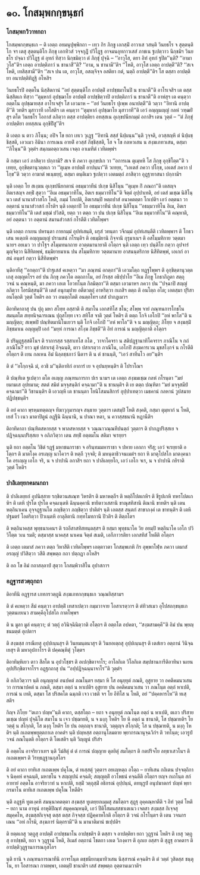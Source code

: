 <h1>๑๐. โกสมฺพกกฺขนฺธกํ</h1>
<h3>โกสมฺพกวิวาทกถา</h3>
<p> โกสมฺพกกฺขนฺธเก   – ติ เอตฺถ อยมนุปุพฺพิกถา – เทฺว กิร ภิกฺขู เอกสฺมิํ อาวาเส วสนฺติ วินยธโร จ สุตฺตนฺติโก จฯ เตสุ สุตฺตนฺติโก ภิกฺขุ เอกทิวสํ วจฺจกุฎิํ ปวิโฎฺฐ อาจมนอุทกาวเสสํ ภาชเน ฐเปตฺวาว นิกฺขมิฯ วินยธโร ปจฺฉา ปวิโฎฺฐ ตํ อุทกํ ทิสฺวา นิกฺขมิตฺวา ตํ ภิกฺขุํ ปุจฺฉิ – ‘‘อาวุโส, ตยา อิทํ อุทกํ ฐปิต’’นฺติ? ‘‘อามาวุโส’’ติฯ  เอตฺถ อาปตฺติภาวํ น ชานาสี’’ติ? ‘‘อาม, น ชานามี’’ติฯ ‘‘โหติ, อาวุโส เอตฺถ อาปตฺตี’’ติ? ‘‘สเจ โหติ, เทสิสฺสามี’’ติฯ ‘‘สเจ ปน เต, อาวุโส, อสญฺจิจฺจ อสติยา กตํ, นตฺถิ  อาปตฺตี’’ติฯ โส ตสฺสา อาปตฺติยา อนาปตฺติทิฎฺฐิ อโหสิฯ</p>


<p>วินยธโรปิ อตฺตโน นิสฺสิตกานํ ‘‘อยํ สุตฺตนฺติโก อาปตฺติํ อาปชฺชมาโนปิ น ชานาตี’’ติ อาโรเจสิฯ เต ตสฺส นิสฺสิตเก ทิสฺวา ‘‘ตุมฺหากํ อุปชฺฌาโย อาปตฺติํ อาปชฺชิตฺวาปิ อาปตฺติภาวํ น ชานาตี’’ติ อาหํสุฯ เต คนฺตฺวา อตฺตโน อุปชฺฌายสฺส อาโรเจสุํฯ โส เอวมาห – ‘‘อยํ วินยธโร ปุเพฺพ อนาปตฺตี’’ติ วตฺวา ‘‘อิทานิ อาปตฺตี’’ติ วทติฯ มุสาวาที เอโสติฯ เต คนฺตฺวา ‘‘ตุมฺหากํ อุปชฺฌาโย มุสาวาที’’ติ เอวํ อญฺญมญฺญํ กลหํ วฑฺฒยิํสุฯ ตโต วินยธโร โอกาสํ ลภิตฺวา ตสฺส อาปตฺติยา อทสฺสเน อุเกฺขปนียกมฺมํ อกาสิฯ เตน วุตฺตํ – ‘‘ตํ ภิกฺขุํ อาปตฺติยา อทสฺสเน อุกฺขิปิํสู’’ติฯ</p>


<p> ติ เอตฺถ น ตาว ภิโนฺน; อปิจ โข ยถา เทเว วุเฎฺฐ ‘‘อิทานิ สสฺสํ นิปฺผนฺน’’นฺติ วุจฺจติ, อวสฺสญฺหิ ตํ นิปฺผชฺชิสฺสติ, เอวเมว อิมินา การเณน อายติํ อวสฺสํ ภิชฺชิสฺสติ, โส จ โข กลหวเสน น สงฺฆเภทวเสน, ตสฺมา ‘‘ภิโนฺน’’ติ วุตฺตํฯ สมฺภมอตฺถวเสน เจตฺถ อาเมฑิตํ เวทิตพฺพํฯ</p>


<p>    ติ กสฺมา เอวํ ภาสิตฺวา ปกฺกามิ? สเจ หิ ภควา อุเกฺขปเก วา ‘‘อการเณ ตุเมฺหหิ โส ภิกฺขุ อุกฺขิโตฺต’’ติ วเทยฺย, อุกฺขิตฺตานุวตฺตเก วา ‘‘ตุเมฺห อาปตฺติํ อาปนฺนา’’ติ วเทยฺย, ‘‘เอเตสํ ภควา ปโกฺข, เอเตสํ ภควา ปโกฺข’’ติ วตฺวา อาฆาตํ พเนฺธยฺยุํ, ตสฺมา ตนฺติเมว ฐเปตฺวา เอตมตฺถํ ภาสิตฺวา อุฎฺฐายาสนา ปกฺกามิฯ</p>


<p> นฺติ เอตฺถ โย สเงฺฆน อุเกฺขปนียกตานํ อธมฺมวาทีนํ ปเกฺข นิสิโนฺน ‘‘ตุเมฺห กิํ ภณถา’’ติ เตสญฺจ อิตเรสญฺจ ลทฺธิํ สุตฺวา ‘‘อิเม อธมฺมวาทิโน, อิตเร ธมฺมวาทิโน’’ติ จิตฺตํ อุปฺปาเทติ, อยํ เตสํ มเชฺฌ นิสิโนฺนว เตสํ นานาสํวาสโก โหติ, กมฺมํ โกเปติ, อิตเรสมฺปิ หตฺถปาสํ อนาคตตฺตา โกเปติฯ เอวํ อตฺตนา วา อตฺตานํ นานาสํวาสกํ กโรติฯ นฺติ เอตฺถาปิ โย อธมฺมวาทีนํ ปเกฺข นิสิโนฺน ‘‘อธมฺมวาทิโน อิเม, อิตเร ธมฺมวาทิโน’’ติ เตสํ มชฺฌํ ปวิสติ, ยตฺถ วา ตตฺถ  วา ปน ปเกฺข นิสิโนฺน ‘‘อิเม ธมฺมวาทิโน’’ติ คณฺหาติ, อยํ อตฺตนา วา อตฺตานํ สมานสํวาสกํ กโรตีติ เวทิตโพฺพฯ</p>


<p> นฺติ เอตฺถ กาเยน ปหรนฺตา กายกมฺมํ อุปทํเสนฺติ, ผรุสํ วทนฺตา วจีกมฺมํ อุปทํเสนฺตีติ เวทิตพฺพาฯ ติ โกธวเสน หเตฺถหิ อญฺญมญฺญํ ปรามสนํ กโรนฺติฯ ติ อธมฺมิยานิ กิจฺจานิ กุรุมาเนฯ ติ อสโมฺมทิกาย วตฺตมานายฯ อยเมว วา ปาโฐฯ สโมฺมทนกถาย อวตฺตมานายาติ อโตฺถฯ นฺติ เอตฺถ เทฺว ปนฺติโย กตฺวา อุปจารํ มุญฺจิตฺวา นิสีทิตพฺพํ, ธมฺมิยายมาเน ปน สโมฺมทิกาย วตฺตมานาย อาสนนฺตริกาย นิสีทิตพฺพํ, เอเกกํ อาสนํ อนฺตรํ กตฺวา นิสีทิตพฺพํฯ</p>


<p> นฺติอาทีสุ ‘‘อกตฺถา’’ติ ปาฐเสสํ คเหตฺวา ‘‘มา ภณฺฑนํ อกตฺถา’’ติ เอวมโตฺถ ทฎฺฐโพฺพฯ ติ อุกฺขิตฺตานุวตฺตเกสุ อญฺญตโรฯ อยํ ปน ภิกฺขุ ภควโต อตฺถกาโม, อยํ กิรสฺส อธิปฺปาโย  ‘‘อิเม ภิกฺขู โกธาภิภูตา สตฺถุ วจนํ น คณฺหนฺติ, มา ภควา เอเต โอวทโนฺต กิลมิตฺถา’’ติ ตสฺมา เอวมาหฯ ภควา ปน ‘‘ปจฺฉาปิ สญฺญํ ลภิตฺวา โอรมิสฺสนฺตี’’ติ เตสํ อนุกมฺปาย อตีตวตฺถุํ อาหริตฺวา กเถสิฯ ตตฺถ ติ อนโตฺถ อโต; เอตสฺมา  ปุริสา อนโตฺถติ วุตฺตํ โหติฯ อถ วา อนตฺถโตติ อนตฺถโทฯ เสสํ ปากฎเมวฯ</p>


<p> ติอาทิคาถาสุ  ปน ปุถุ มหา สโทฺท อสฺสาติ ติ สมาโน เอกสทิโส ชโน; สโพฺพ จายํ ภณฺฑนการโกชโน สมนฺตโต สทฺทนิจฺฉารเณน ปุถุสโทฺท เจว สทิโส จาติ วุตฺตํ โหติฯ ติ ตตฺถ โกจิ เอโกปิ ‘‘อหํ พาโล’’ติ น มญฺญิตฺถ; สเพฺพปิ ปณฺฑิตมานิโนเยวฯ นฺติ โกจิ เอโกปิ ‘‘อหํ พาโล’’ติ จ น มญฺญิตฺถ; ภิโยฺย จ สงฺฆสฺมิํ ภิชฺชมาเน อญฺญมฺปิ เอกํ ‘‘มยฺหํ การณา สโงฺฆ ภิชฺชตี’’ติ อิทํ การณํ น มญฺญิตฺถาติ อโตฺถฯ</p>


<p>ติ ปริมุฎฺฐสฺสติโนฯ ติ ราการสฺส รสฺสาเทโส กโต , วาจาโคจรา น สติปฎฺฐานาทิโคจราฯ ภาณิโน จ กถํ ภาณิโน?  ยาว มุขํ ปสาเรตุํ อิจฺฉนฺติ, ตาว ปสาเรตฺวา ภาณิโน, เอโกปิ สงฺฆคารเวน มุขสโงฺกจํ น กโรตีติ อโตฺถฯ ติ เยน กลเหน อิมํ นิลฺลชฺชภาวํ นีตาฯ ติ น ตํ ชานนฺติ, ‘‘เอวํ สาทีนโว อย’’นฺติฯ</p>


<p>ติ ตํ ‘‘อโกฺกจฺฉิ มํ, อวธิ ม’’นฺติอาทิกํ อาการํ เย จ อุปนยฺหนฺติฯ ติ โปราโณฯ</p>


<p>ติ ปณฺฑิเต ฐเปตฺวา ตโต อเญฺญ ภณฺฑนการกา ปเร นามฯ เต เอตฺถ สงฺฆมเชฺฌ กลหํ กโรนฺตา ‘‘มยํ ยมามเส อุปยมาม; สตตํ สมิตํ มจฺจุสนฺติกํ คจฺฉามา’’ติ น ชานนฺติฯ ติ เย ตตฺถ ปณฺฑิตา ‘‘มยํ มจฺจุสมีปํ คจฺฉามา’’ติ วิชานนฺติฯ   ติ เอวญฺหิ เต ชานนฺตา โยนิโสมนสิการํ อุปฺปาเทตฺวา เมธคานํ กลหานํ วูปสมาย ปฎิปชฺชนฺติฯ</p>


<p>ติ อยํ คาถา พฺรหฺมทตฺตญฺจ ทีฆาวุกุมารญฺจ สนฺธาย วุตฺตาฯ เตสมฺปิ โหติ สงฺคติ, กสฺมา ตุมฺหากํ น โหติ, เยสํ โว เนว มาตาปิตูนํ อฎฺฐีนิ ฉินฺนานิ, น ปาณา หตา, น ควาสฺสธนานิ หฎานีติฯ</p>


<p>ติอาทิคาถา ปณฺฑิตสหายสฺส จ พาลสหายสฺส จ วณฺณาวณฺณทีปนตฺถํ วุตฺตาฯ ติ ปากฎปริสฺสเย จ ปฎิจฺฉนฺนปริสฺสเย จ อภิภวิตฺวา เตน สทฺธิํ อตฺตมโน สติมา จเรยฺยฯ</p>


<p>  นฺติ ยถา อตฺตโน วิชิตํ รฎฺฐํ มหาชนกราชา จ อรินฺทมมหาราชา จ ปหาย เอกกา จริํสุ; เอวํ จเรยฺยาติ อโตฺถฯ ติ มาตโงฺค อรเญฺญ นาโควฯ ติ หตฺถี วุจฺจติ; ติ มหนฺตาธิวจนเมตํฯ ยถา หิ มาตุโปสโก มาตงฺคนาโค อรเญฺญ เอโก จริ, น จ ปาปานิ  อกาสิฯ ยถา จ ปาลิเลยฺยโก, เอวํ เอโก จเร, น จ ปาปานิ กยิราติ วุตฺตํ โหติฯ</p>


<h3>ปาลิเลยฺยกคมนกถา</h3>
<p> ติ ปาลิเลยฺยกํ อุปนิสฺสาย รกฺขิตวนสเณฺฑ วิหรติฯ ติ มหาหตฺถีฯ ติ หตฺถิโปตเกหิฯ ติ ขีรูปเกหิ ทหรโปตเกหิฯ ติ เตหิ ปุรโต ปุรโต คจฺฉเนฺตหิ ฉินฺนคฺคานิ ขายิตาวเสสานิ ขาณุสทิสานิ ติณานิ ขาทติฯ นฺติ เตน หตฺถินาเคน อุจฺจฎฺฐานโต ภญฺชิตฺวา ภญฺชิตฺวา ปาติตํฯ นฺติ เอตสฺส สนฺตกํ สาขาภงฺคํ เต ขาทนฺติฯ ติ เตหิ ปฐมตรํ โอตริตฺวา ปิวเนฺตหิ อาลุลิตานิ กทฺทโมทกานิ ปิวติฯ ติ ติตฺถโตฯ</p>


<p>ติ หตฺถินาคสฺส พุทฺธนาเคนฯ ติ รถอีสาสทิสทนฺตสฺสฯ ติ ยสฺมา พุทฺธนาโค วิย อยมฺปิ หตฺถินาโค เอโก ปวิวิโตฺต วเน รมติ; ตสฺมาสฺส นาคสฺส  นาเคน จิตฺตํ สเมติ, เอกีภาวรติยา เอกสทิสํ โหตีติ อโตฺถฯ</p>


<p>ติ เอตฺถ เตมาสํ ภควา ตตฺถ วิหาสีติ เวทิตโพฺพฯ เอตฺตาวตา โกสมฺพเกหิ กิร อุพฺพาโฬฺห ภควา เตมาสํ อรญฺญํ ปวิสิตฺวา วสีติ สพฺพตฺถ กถา ปตฺถฎา อโหสิฯ</p>


<p>ติ อถ โข อิมํ กถาสลฺลาปํ สุตฺวา โกสมฺพิวาสิโน อุปาสกาฯ</p>


<h3>อฎฺฐารสวตฺถุกถา</h3>
<p> ติอาทีนิ อฎฺฐารส เภทกรวตฺถูนิ สงฺฆเภทกกฺขนฺธเก วณฺณยิสฺสามฯ</p>


<p>   ติ ตํ คเหตฺวา สีมํ คนฺตฺวา อาปตฺติํ เทสาเปตฺวา กมฺมวาจาย โอสาเรตฺวาฯ ติ ตํทิวสเมว อุโปสถกฺขนฺธเก วุตฺตนเยเนว สามคฺคีอุโปสโถ กาตโพฺพฯ</p>


<p> ติ น มูลา มูลํ คนฺตฺวา; ตํ วตฺถุํ อวินิจฺฉินิตฺวาติ อโตฺถฯ ติ อตฺถโต อปคตา, ‘‘สงฺฆสามคฺคี’’ติ อิมํ ปน พฺยญฺชนมตฺตํ อุเปตาฯ</p>


<p> ติ สงฺฆสฺส กรณีเยสุ อุปฺปเนฺนสุฯ ติ  วินยมนฺตนาสุฯ ติ วินยอเตฺถสุ อุปฺปเนฺนสุฯ ติ เตสํเยว อตฺถานํ วินิจฺฉเยสุฯ ติ มหาอุปกาโรฯ ติ ปคฺคณฺหิตุํ วุโตฺตฯ</p>


<p>ติอาทิมฺหิเยว ตาว สีลโต น อุปวโชฺชฯ ติ อเปกฺขิตาจาโร; อาโลกิเต วิโลกิเต สมฺปชานการีติอาทินา นเยน อุปปริกฺขิตาจาโรฯ อฎฺฐกถาสุ ปน ‘‘อปฺปฎิจฺฉนฺนาจาโร’’ติ วุตฺตํฯ</p>


<p>ติ  อภิภวิตฺวาฯ นฺติ อนุญฺญาตํ อนปคตํ ภณโนฺตฯ ยสฺมา หิ โส อนุยฺยุตํ ภณติ, อุสูยาย วา อคติคมนวเสน วา การณาปคตํ น ภณติ, ตสฺมา อตฺถํ น หาเปติฯ อุสูยาย ปน อคติคมนวเสน วา ภณโนฺต อตฺถํ หาเปติ, การณํ น เทติ, ตสฺมา โส ปริสคโต ฉมฺภติ เจว เวธติ จฯ โย อีทิโส น โหติ, อยํ ‘‘ปคฺคหารโห’’ติ ทเสฺสติฯ</p>


<p>กิญฺจ ภิโยฺย ‘‘ตเถว ปญฺห’’นฺติ คาถา, ตสฺสโตฺถ – ยถา จ อนุยฺยุตํ ภณโนฺต อตฺถํ น หาเปติ, ตเถว ปริสาย มเชฺฌ ปญฺหํ ปุจฺฉิโต สมาโน น เจว ปชฺฌายติ, น จ มงฺกุ โหติฯ โย หิ อตฺถํ น ชานาติ, โส ปชฺฌายติฯ โย วตฺตุํ น สโกฺกติ, โส มงฺกุ โหติฯ โย ปน อตฺถญฺจ ชานาติ, วตฺตุญฺจ สโกฺกติ; โส น ปชฺฌายติ, น มงฺกุ โหติฯ นฺติ กเถตพฺพยุตฺตกาเล อาคตํฯ นฺติ ปญฺหสฺส อตฺถานุโลมตาย พฺยากรณานุจฺฉวิกํฯ ติ วทโนฺต; เอวรูปํ วจนํ ภณโนฺตติ อโตฺถฯ ติ โตเสติฯ นฺติ วิญฺญูนํ ปริสํฯ</p>


<p>  ติ อตฺตโน อาจริยวาเทฯ นฺติ วีมํสิตุํ ตํ ตํ การณํ ปญฺญาย ตุลยิตุํ สมโตฺถฯ ติ กตปริจโย ลทฺธาเสวโนฯ ติ กเถตเพฺพฯ ติ วิรทฺธฎฺฐานกุสโลฯ</p>


<p>ติ อยํ คาถา ยาทิเส กเถตเพฺพ ปคุโณ, ตํ ทเสฺสตุํ วุตฺตาฯ อยเญฺหตฺถ อโตฺถ – ยาทิเสน กถิเตน ปจฺจตฺถิกา จ นิคฺคหํ คจฺฉนฺติ, มหาชโน จ สญฺญปนํ คจฺฉติ; สญฺญตฺติํ อวโพธนํ คจฺฉตีติ  อโตฺถฯ ยญฺจ กเถโนฺต สกํ อาทายํ อตฺตโน อาจริยวาทํ น หาเปติ, ยสฺมิํ วตฺถุสฺมิํ อธิกรณํ อุปฺปนฺนํ, ตทนุรูปํ อนุปฆาตกรํ ปญฺหํ พฺยากรมาโน ตาทิเส กเถตเพฺพ ปคุโณ โหตีติฯ</p>


<p>นฺติ อฎฺฐหิ ทูตเงฺคหิ สมนฺนาคตตฺตา สงฺฆสฺส ทูเตยฺยกเมฺมสุ สมโตฺถฯ สุฎฺฐุ อุคฺคณฺหาตีติ ฯ อิทํ วุตฺตํ โหติ  – ยถา นาม อาหุนํ อาหุติปิณฺฑํ สมุคฺคณฺหนฺติ, เอวํ ปีติโสมนสฺสชาเตเนว เจตสา สงฺฆสฺส กิเจฺจสุ สมุคฺคโห, สงฺฆสฺสกิเจฺจสุ ตสฺส ตสฺส กิจฺจสฺส ปฎิคฺคาหโกติ อโตฺถฯ ติ วจนํ กโรโนฺตฯ ติ เตน วจนกรเณน ‘‘อหํ กโรมิ, สงฺฆภารํ นิตฺถรามี’’ติ น มานาติมานํ ชเปฺปติฯ</p>


<p>ติ ยตฺตเกสุ วตฺถูสุ อาปตฺติํ อาปชฺชมาโน อาปชฺชติฯ ติ ตสฺสา จ อาปตฺติยา ยถา วุฎฺฐานํ โหติฯ ติ เยสุ วตฺถูสุ อาปชฺชติ, ยถา จ วุฎฺฐานํ โหติ, อิเมสํ อตฺถานํ โชตกา เอเต วิภงฺคาฯ ติ อุภเย อสฺสฯ ติ สุฎฺฐุ อาคตาฯ ติ อาปตฺติวุฎฺฐานการณกุสโลฯ</p>


<p>นฺติ ยานิ จ ภณฺฑนการณาทีนิ อาจรโนฺต ตชฺชนียกมฺมาทิวเสน นิสฺสารณํ คจฺฉติฯ ติ ตํ วตฺตํ วุสิตสฺส ชนฺตุโน, ยา โอสารณา กาตพฺพา, เอตมฺปิ ชานาติฯ เสสํ สพฺพตฺถ อุตฺตานเมวาติฯ</p>

</p>

</p>

</p>

</p>





